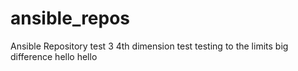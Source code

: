 # ansible_repos
Ansible Repository
test 3
 4th dimension test
testing to the limits
big difference
hello
hello
